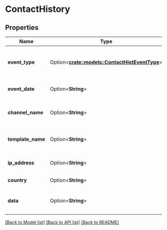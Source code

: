 # ContactHistory

## Properties

Name | Type | Description | Notes
------------ | ------------- | ------------- | -------------
**event_type** | Option<[**crate::models::ContactHistEventType**](ContactHistEventType.md)> | Type of event occured on this Contact. | [optional]
**event_date** | Option<**String**> | Formatted date of event. | [optional]
**channel_name** | Option<**String**> | Name of channel this event occured on | [optional]
**template_name** | Option<**String**> | Name of template this event occured on | [optional]
**ip_address** | Option<**String**> | IP Address of the event. | [optional]
**country** | Option<**String**> | Country of the event. | [optional]
**data** | Option<**String**> | Additional information about the event | [optional]

[[Back to Model list]](../README.md#documentation-for-models) [[Back to API list]](../README.md#documentation-for-api-endpoints) [[Back to README]](../README.md)


